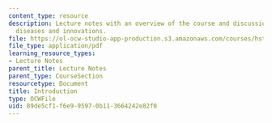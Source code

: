 ```yaml
---
content_type: resource
description: Lecture notes with an overview of the course and discussion of infectious
  diseases and innovations.
file: https://ol-ocw-studio-app-production.s3.amazonaws.com/courses/hst-939-designing-and-sustaining-technology-innovation-for-global-health-practice-spring-2008/89de5cf1f6e995970b113664242e82f0_lecture01.pdf
file_type: application/pdf
learning_resource_types:
- Lecture Notes
parent_title: Lecture Notes
parent_type: CourseSection
resourcetype: Document
title: Introduction
type: OCWFile
uid: 89de5cf1-f6e9-9597-0b11-3664242e82f0
---
```

